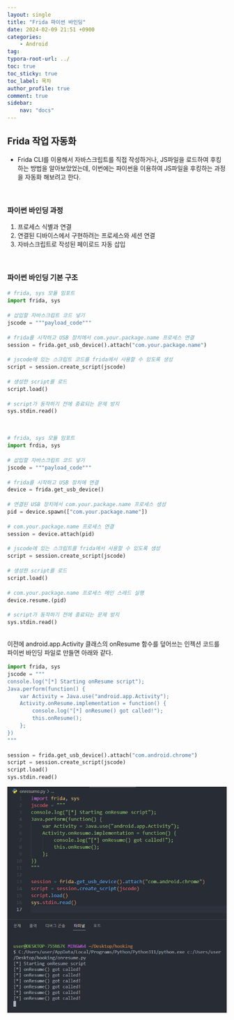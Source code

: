 ```yaml
---
layout: single
title: "Frida 파이썬 바인딩"
date: 2024-02-09 21:51 +0900
categories: 
    - Android
tag: 
typora-root-url: ../
toc: true
toc_sticky: true
toc_label: 목차
author_profile: true
comment: true
sidebar:
    nav: "docs"
---
```


## Frida 작업 자동화

- Frida CLI를 이용해서 자바스크립트를 직접 작성하거나, JS파일을 로드하여 후킹하는 방법을 알아보았었는데, 이번에는 파이썬을 이용하여 JS파일을 후킹하는 과정을 자동화 해보려고 한다.

<br>

### 파이썬 바인딩 과정

1.  프로세스 식별과 연결
2. 연결된 디바이스에서 구현하려는 프로세스와 세션 연결
3. 자바스크립트로 작성된 페이로드 자동 삽입

<br>

### 파이썬 바인딩 기본 구조

```python
# frida, sys 모듈 임포트
import frida, sys

# 삽입할 자바스크립트 코드 넣기
jscode = """payload_code"""

# frida를 시작하고 USB 장치에서 com.your.package.name 프로세스 연결
session = frida.get_usb_device().attach("com.your.package.name")

# jscode에 있는 스크립트 코드를 frida에서 사용할 수 있도록 생성
script = session.create_script(jscode)

# 생성한 script를 로드
script.load()

# script가 동작하기 전에 종료되는 문제 방지
sys.stdin.read()
```

<br>

```python
# frida, sys 모듈 임포트
import frdia, sys

# 삽입할 자바스크립트 코드 넣기
jscode = """payload_code"""

# frida를 시작하고 USB 장치에 연결
device = frida.get_usb_device()

# 연결된 USB 장치에서 com.your.package.name 프로세스 생성
pid = device.spawn(["com.your.package.name"])

# com.your.package.name 프로세스 연결
session = device.attach(pid)

# jscode에 있는 스크립트를 frida에서 사용할 수 있도록 생성
script = session.create_script(jscode)

# 생성한 script를 로드
script.load()

# com.your.package.name 프로세스 메인 스레드 실행
device.resume.(pid)

# script가 동작하기 전에 종료되는 문제 방지
sys.stdin.read()
```

<br>
이전에 android.app.Activity 클래스의 onResume 함수를 덮어쓰는 인젝션 코드를 파이썬 바인딩 파일로 만들면 아래와 같다.

```python
import frida, sys
jscode = """
console.log("[*] Starting onResume script");
Java.perform(function() {
    var Activity = Java.use("android.app.Activity");
    Activity.onResume.implementation = function() {
        console.log("[*] onResume() got called!");
        this.onResume();
    };
})
"""

session = frida.get_usb_device().attach("com.android.chrome")
script = session.create_script(jscode)
script.load()
sys.stdin.read()
```

![image-20240209222733229](/images/2024-02-09-android-frida-파이썬바인딩/image-20240209222733229.png)





